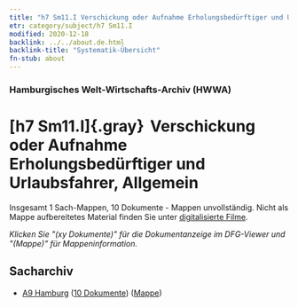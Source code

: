 ```yaml
---
title: "h7 Sm11.I Verschickung oder Aufnahme Erholungsbedürftiger und Urlaubsfahrer, Allgemein"
etr: category/subject/h7 Sm11.I
modified: 2020-12-18
backlink: ../../about.de.html
backlink-title: "Systematik-Übersicht"
fn-stub: about
---
```


### Hamburgisches Welt-Wirtschafts-Archiv (HWWA)
# [h7 Sm11.I]{.gray}&#8201; Verschickung oder Aufnahme Erholungsbedürftiger und Urlaubsfahrer, Allgemein&#160; 




Insgesamt 1 Sach-Mappen, 10 Dokumente - Mappen unvollständig.
Nicht als Mappe aufbereitetes Material finden Sie unter [digitalisierte Filme](/film/h1_sh).

_Klicken Sie "(xy Dokumente)" für die Dokumentanzeige im DFG-Viewer und "(Mappe)" für Mappeninformation._

## Sacharchiv



- [A9 Hamburg](../../../geo/about.de.html#A9) (<a href="https://dfg-viewer.de/show/?tx_dlf[id]=https://pm20.zbw.eu/mets/sh/1409xx/140905/1446xx/144690/public.mets.de.xml" target="_blank">10 Dokumente</a>) ([Mappe](http://purl.org/pressemappe20/folder/sh/140905,144690))


